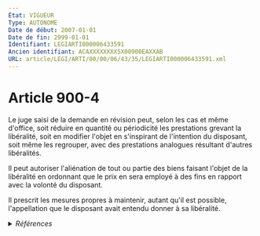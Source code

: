 ```yaml
---
État: VIGUEUR
Type: AUTONOME
Date de début: 2007-01-01
Date de fin: 2999-01-01
Identifiant: LEGIARTI000006433591
Ancien identifiant: ACAXXXXXXXX5X00900EAXXAB
URL: article/LEGI/ARTI/00/00/06/43/35/LEGIARTI000006433591.xml
---
```


<h1>Article 900-4</h1>

Le juge saisi de la demande en révision peut, selon les cas et même d'office,
soit réduire en quantité ou périodicité les prestations grevant la libéralité,
soit en modifier l'objet en s'inspirant de l'intention du disposant, soit même
les regrouper, avec des prestations analogues résultant d'autres libéralités.<br />

Il peut autoriser l'aliénation de tout ou partie des biens faisant l'objet de la
libéralité en ordonnant que le prix en sera employé à des fins en rapport avec
la volonté du disposant.<br />

Il prescrit les mesures propres à maintenir, autant qu'il est possible,
l'appellation que le disposant avait entendu donner à sa libéralité.


<details>
  <summary><em>Références</em></summary>

  <h2>Articles faisant référence à l'article</h2>
  
  <ul>
    <li>
      <a href="https://legal.tricoteuses.fr//redirection/LEGIARTI000006284843?vers=git&vers=legifrance">LOI n° 2006-728 du 23 juin 2006 portant réforme des successions et des libéralités - article 9 ENTIEREMENT_MODIF</a> MODIFICATION cible
    </li>
  </ul>
  
  <h2>Références faites par l'article</h2>
  
  <ul>
    <li>
      1984-10-19 TXT_SOURCE cible <a href="https://legal.tricoteuses.fr//redirection/LEGITEXT000006064640?vers=git&vers=legifrance">Décret n°84-943 du 19 octobre 1984 relatif à la publicité des actions en révision prévues par les articles 900-2 à 900-5 du code civil VIGUEUR</a>
    </li>
    <li>
      1984-10-19 TXT_SOURCE cible <a href="https://legal.tricoteuses.fr//redirection/LEGIARTI000006285991?vers=git&vers=legifrance">Décret n°84-943 du 19 octobre 1984 relatif à la publicité des actions en révision prévues par les articles 900-2 à 900-5 du code civil - article 1 AUTONOME VIGUEUR, en vigueur depuis le 1984-10-26</a>
    </li>
    <li>
      1984-10-19 TXT_SOURCE cible <a href="https://legal.tricoteuses.fr//redirection/LEGIARTI000006285992?vers=git&vers=legifrance">Décret n°84-943 du 19 octobre 1984 relatif à la publicité des actions en révision prévues par les articles 900-2 à 900-5 du code civil - article 2 AUTONOME VIGUEUR, en vigueur depuis le 1984-10-26</a>
    </li>
    <li>
      1984-10-19 TXT_SOURCE cible <a href="https://legal.tricoteuses.fr//redirection/LEGIARTI000006285993?vers=git&vers=legifrance">Décret n°84-943 du 19 octobre 1984 relatif à la publicité des actions en révision prévues par les articles 900-2 à 900-5 du code civil - article 3 AUTONOME VIGUEUR, en vigueur depuis le 1984-10-26</a>
    </li>
    <li>
      2006-06-23 MODIFICATION source <a href="https://legal.tricoteuses.fr//redirection/LEGIARTI000006284843?vers=git&vers=legifrance">LOI n° 2006-728 du 23 juin 2006 portant réforme des successions et des libéralités - article 9 ENTIEREMENT_MODIF</a>
    </li>
    <li>
      2019-05-22 CITATION cible <a href="https://legal.tricoteuses.fr//redirection/LEGIARTI000038497798?vers=git&vers=legifrance">LOI n° 2019-486 du 22 mai 2019 relative à la croissance et la transformation des entreprises - article 177 PARTIELLEMENT_MODIF VIGUEUR, en vigueur depuis le 2019-05-24</a>
    </li>
    <li>
      2999-01-01 CITATION cible <a href="https://legal.tricoteuses.fr//redirection/LEGIARTI000006694571?vers=git&vers=legifrance">Code de la santé publique - article L696 AUTONOME TRANSFERE, en vigueur du 1984-10-01 au 1991-08-02</a>
    </li>
    <li>
      2999-01-01 CITATION cible <a href="https://legal.tricoteuses.fr//redirection/LEGIARTI000006350535?vers=git&vers=legifrance">Code du domaine de l'Etat - article R25 AUTONOME ABROGE, en vigueur du 1988-02-12 au 2023-05-26</a>
    </li>
    <li>
      2999-01-01 CITATION cible <a href="https://legal.tricoteuses.fr//redirection/LEGIARTI000006361346?vers=git&vers=legifrance">Code général de la propriété des personnes publiques - article L2222-13 AUTONOME VIGUEUR, en vigueur depuis le 2006-07-01</a>
    </li>
    <li>
      CODIFICATION source Loi 1803-05-03
    </li>
  </ul>
</details>
